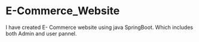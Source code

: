 # E-Commerce_Website
I have created E- Commerce website using java SpringBoot. Which includes both Admin and user pannel.
